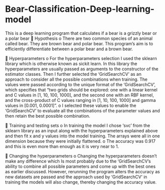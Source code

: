 # Bear-Classification-Deep-learning-model
This is a deep learning program that calculates if a bear is a grizzly bear or a polar bear
	Hypothesis
o	There are two common species of an animal called bear. They are brown bear and polar bear. This program’s aim is to efficiently differentiate between a polar bear and a brown bear.

	Hyperparameters
o	For the hyperparameters selection I used the sklearn library which is otherwise known as sickit learn. In this library the hyperparameters are usually passed as arguments to the constructor of the estimator classes. Then I further selected the ‘GridSearchCV’ as an approach to consider all the possible combinations when training. The values were passed according to the unique format of the ‘GridSearchCV’, which specifies that “two grids should be explored: one with a linear kernel and C values in [1, 10, 100, 1000], and the second one with an RBF kernel, and the cross-product of C values ranging in [1, 10, 100, 1000] and gamma values in [0.001, 0.0001]”.
o	I selected these values to enable the ‘GridSearchCV’ to evaluate all the combinations of the parameter values and then retain the best possible combination.



	Training and testing sets
o	In training the model I chose ‘svc’ from the sklearn library as an input along with the hyperparameters explained above and then fit x and y values into the model training. The arrays were all in one dimension because they were initially flattened. 
o	The accuracy was 0.917 and this is even more than enough as it is very near to 1.

	Changing the hyperparameters
o	Changing the hyperparameters doesn’t make any difference which Is most probably due to the ‘GridSearchCV’s ability to combine all possible parameters and come up with the best ones as earlier discussed. However, rerunning the program alters the accuracy as new datasets are passed and the approach used by ‘GridSearchCV’ in training the models will also change, thereby changing the accuracy value.
